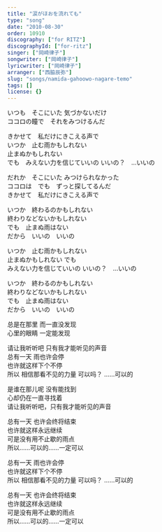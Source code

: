 ```yaml
---
title: "涙がほおを流れても"
type: "song"
date: "2010-08-30"
order: 10910
discography: ["for RITZ"]
discographyId: ["for-ritz"]
singer: ["岡崎律子"]
songwriter: ["岡崎律子"]
lyricwriter: ["岡崎律子"]
arranger: ["西脇辰弥"]
slug: "songs/namida-gahoowo-nagare-temo"
tags: []
license: {}
---
```


いつも　そこにいた 気づかないだけ   
ココロの瞳で　それをみつけるんだ   
  
きかせて　私だけにきこえる声で   
いつか　止む雨かもしれない   
止まぬかもしれない   
でも　みえない力を信じていいの いいの？　…いいの   
  
だれか　そこにいた みつけられなかった   
ココロは　でも　ずっと探してるんだ   
きかせて　私だけにきこえる声で   
  
いつか　終わるのかもしれない   
終わりなどないかもしれない   
でも　止まぬ雨はない   
だから　いいの　いいの   
  
いつか　止む雨かもしれない   
止まぬかもしれない でも　  
みえない力を信じていいの いいの？　…いいの   
  
いつか　終わるのかもしれない  
終わりなどないかもしれない   
でも　止まぬ雨はない   
だから　いいの　いいの 
  
  <!-- 翻译 -->

总是在那里 而一直没发现   
心里的眼睛 一定能发现   
  
请让我听听吧 只有我才能听见的声音   
总有一天 雨也许会停   
也许就这样下个不停   
所以 相信那看不见的力量 可以吗？ ……可以的   
  
是谁在那儿呢 没有能找到   
心却仍在一直寻找着   
请让我听听吧，只有我才能听见的声音   
  
总有一天 也许会终将结束   
也许就这样永远继续   
可是没有用不止歇的雨点   
所以……可以的……一定可以   
  
总有一天 雨也许会停   
也许就这样下个不停   
所以 相信那看不见的力量 可以吗？ ……可以的   
  
总有一天 也许会终将结束   
也许就这样永远继续   
可是没有用不止歇的雨点   
所以……可以的……一定可以
